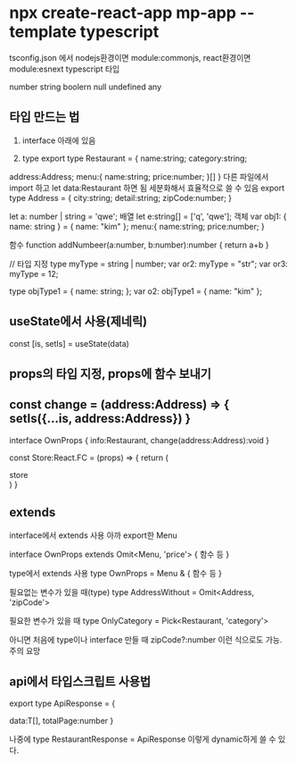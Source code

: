 # npx create-react-app mp-app --template typescript

tsconfig.json 에서 nodejs환경이면  module:commonjs, react환경이면 module:esnext
typescript 타입

number
string
boolern
null
undefined
any

## 타입 만드는 법
1. interface 
아래에 있음

2. type 
export type Restaurant = {
  name:string;
  category:string;
  <!-- address:{
    city:string;
    zipCode:number;
  }; -->
  address:Address;
  menu:{
    name:string;
    price:number;
  }[]
}
다른 파일에서 import 하고 
let data:Restaurant 하면 됨
세분화해서 효율적으로 쓸 수 있음
export type Address = {
  city:string;
  detail:string;
  zipCode:number;
}

let a: number | string = 'qwe';
배열
let e:string[] = ['q', 'qwe'];
객체
var obj1: { name: string } = { name: "kim" };
  menu:{
    name:string;
    price:number;
  }

함수
function addNumbeer(a:number, b:number):number {
	return a+b
}

// 타입 지정
type myType = string | number;
var or2: myType = "str";
var or3: myType = 12;

type objType1 = {
  name: string;
};
var o2: objType1 = { name: "kim" };

## useState에서 사용(제네릭)
const [is, setIs] = useState<Restaurant>(data)

## props의 타입 지정, props에 함수 보내기
const change = (address:Address) => {
  setIs({...is, address:Address})
}
-------------------------
interface OwnProps {
  info:Restaurant,
  change(address:Address):void
}

const Store:React.FC<OwnProps> = (props) => {
  return (
    <div>store</div>
  )
}

## extends
interface에서 extends 사용
아까 export한 Menu 
<!-- interface OwnProps extends Menu { -->
interface OwnProps extends Omit<Menu, 'price'> {
  함수 등
}

type에서 extends 사용
type OwnProps = Menu & {
  함수 등
}

필요없는 변수가 있을 때(type)
type AddressWithout = Omit<Address, 'zipCode'>

필요한 변수가 있을 때
type OnlyCategory = Pick<Restaurant, 'category'>

아니면 처음에 type이나 interface 만들 때 zipCode?:number 이런 식으로도 가능. 주의 요망

## api에서 타입스크립트 사용법

export type ApiResponse<T> = {
  <!-- T의 타입이 data가 됨 -->
  data:T[],
  totalPage:number
}

나중에 
type RestaurantResponse = ApiResponse<Restaurant> 이렇게 dynamic하게 쓸 수 있다.